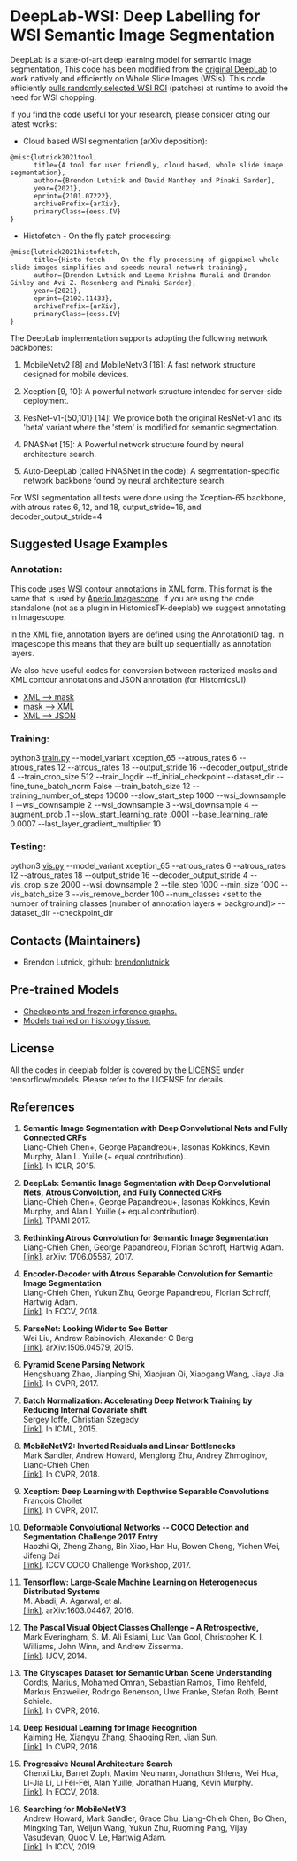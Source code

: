 # DeepLab-WSI: Deep Labelling for WSI Semantic Image Segmentation

DeepLab is a state-of-art deep learning model for semantic image segmentation,
This code has been modified from the [original DeepLab](https://github.com/tensorflow/models/tree/master/research/deeplab) to work natively and efficiently on Whole Slide Images (WSIs).
This code efficiently [pulls randomly selected WSI ROI](https://github.com/SarderLab/HistomicsTK-deeplab/blob/main/histomicstk/deeplab/input%20flowchart.pdf) (patches) at runtime to avoid the need for WSI chopping.

If you find the code useful for your research, please consider citing our latest
works:

*   Cloud based WSI segmentation (arXiv deposition):

```
@misc{lutnick2021tool,
      title={A tool for user friendly, cloud based, whole slide image segmentation},
      author={Brendon Lutnick and David Manthey and Pinaki Sarder},
      year={2021},
      eprint={2101.07222},
      archivePrefix={arXiv},
      primaryClass={eess.IV}
}
```

*   Histofetch - On the fly patch processing:

```
@misc{lutnick2021histofetch,
      title={Histo-fetch -- On-the-fly processing of gigapixel whole slide images simplifies and speeds neural network training},
      author={Brendon Lutnick and Leema Krishna Murali and Brandon Ginley and Avi Z. Rosenberg and Pinaki Sarder},
      year={2021},
      eprint={2102.11433},
      archivePrefix={arXiv},
      primaryClass={eess.IV}
}
```

The DeepLab implementation supports adopting the following network
backbones:

1.  MobileNetv2 [8] and MobileNetv3 [16]: A fast network structure designed
    for mobile devices.

2.  Xception [9, 10]: A powerful network structure intended for server-side
    deployment.

3.  ResNet-v1-{50,101} [14]: We provide both the original ResNet-v1 and its
    'beta' variant where the 'stem' is modified for semantic segmentation.

4.  PNASNet [15]: A Powerful network structure found by neural architecture
    search.

5.  Auto-DeepLab (called HNASNet in the code): A segmentation-specific network
    backbone found by neural architecture search.

For WSI segmentation all tests were done using the Xception-65 backbone, with atrous rates 6, 12, and 18, output_stride=16, and decoder_output_stride=4

## Suggested Usage Examples

### Annotation:
This code uses WSI contour annotations in XML form. This format is the same that is used by [Aperio Imagescope](https://www.leicabiosystems.com/digital-pathology/manage/aperio-imagescope/). If you are using the code standalone (not as a plugin in HistomicsTK-deeplab) we suggest annotating in Imagescope.

In the XML file, annotation layers are defined using the AnnotationID tag. In Imagescope this means that they are built up sequentially as annotation layers.

We also have useful codes for conversion between rasterized masks and XML contour annotations and JSON annotation (for HistomicsUI):
*   [XML --> mask](https://github.com/SarderLab/HistomicsTK-deeplab/blob/main/histomicstk/deeplab/utils/xml_to_mask.py)
*   [mask --> XML](https://github.com/SarderLab/HistomicsTK-deeplab/blob/main/histomicstk/deeplab/utils/mask_to_xml.py)
*   [XML --> JSON](https://github.com/SarderLab/HistomicsTK-deeplab/blob/main/histomicstk/deeplab/utils/xml_to_json.py)

### Training:
python3 [train.py](https://github.com/SarderLab/HistomicsTK-deeplab/blob/main/histomicstk/deeplab/train.py) --model_variant xception_65 --atrous_rates 6 --atrous_rates 12 --atrous_rates 18 --output_stride 16 --decoder_output_stride 4 --train_crop_size 512 --train_logdir <directory to save models> --tf_initial_checkpoint <pretrained model> --dataset_dir <directory with training data> --fine_tune_batch_norm False --train_batch_size 12 --training_number_of_steps 10000 --slow_start_step 1000 --wsi_downsample 1 --wsi_downsample 2 --wsi_downsample 3 --wsi_downsample 4 --augment_prob .1 --slow_start_learning_rate .0001 --base_learning_rate 0.0007 --last_layer_gradient_multiplier 10

### Testing:
python3 [vis.py](https://github.com/SarderLab/HistomicsTK-deeplab/blob/main/histomicstk/deeplab/vis.py) --model_variant xception_65 --atrous_rates 6 --atrous_rates 12 --atrous_rates 18 --output_stride 16 --decoder_output_stride 4 --vis_crop_size 2000 --wsi_downsample 2 --tile_step 1000 --min_size 1000 --vis_batch_size 3 --vis_remove_border 100 --num_classes <set to the number of training classes (number of annotation layers + background)> --dataset_dir <folder with WSIs> --checkpoint_dir <path to trained model>

## Contacts (Maintainers)

*   Brendon Lutnick, github: [brendonlutnick](https://github.com/brendonlutnick)

## Pre-trained Models

*   <a href='g3doc/model_zoo.md'>Checkpoints and frozen inference graphs.</a><br>
*   <a href='https://athena.ccr.buffalo.edu/#collection/5fa17ef9e8737fef305946fe'>Models trained on histology tissue.</a><br>

## License

All the codes in deeplab folder is covered by the [LICENSE](https://github.com/tensorflow/models/blob/master/LICENSE)
under tensorflow/models. Please refer to the LICENSE for details.

## References

1.  **Semantic Image Segmentation with Deep Convolutional Nets and Fully Connected CRFs**<br />
    Liang-Chieh Chen+, George Papandreou+, Iasonas Kokkinos, Kevin Murphy, Alan L. Yuille (+ equal
    contribution). <br />
    [[link]](https://arxiv.org/abs/1412.7062). In ICLR, 2015.

2.  **DeepLab: Semantic Image Segmentation with Deep Convolutional Nets,**
    **Atrous Convolution, and Fully Connected CRFs** <br />
    Liang-Chieh Chen+, George Papandreou+, Iasonas Kokkinos, Kevin Murphy, and Alan L Yuille (+ equal
    contribution). <br />
    [[link]](http://arxiv.org/abs/1606.00915). TPAMI 2017.

3.  **Rethinking Atrous Convolution for Semantic Image Segmentation**<br />
    Liang-Chieh Chen, George Papandreou, Florian Schroff, Hartwig Adam.<br />
    [[link]](http://arxiv.org/abs/1706.05587). arXiv: 1706.05587, 2017.

4.  **Encoder-Decoder with Atrous Separable Convolution for Semantic Image Segmentation**<br />
    Liang-Chieh Chen, Yukun Zhu, George Papandreou, Florian Schroff, Hartwig Adam.<br />
    [[link]](https://arxiv.org/abs/1802.02611). In ECCV, 2018.

5.  **ParseNet: Looking Wider to See Better**<br />
    Wei Liu, Andrew Rabinovich, Alexander C Berg<br />
    [[link]](https://arxiv.org/abs/1506.04579). arXiv:1506.04579, 2015.

6.  **Pyramid Scene Parsing Network**<br />
    Hengshuang Zhao, Jianping Shi, Xiaojuan Qi, Xiaogang Wang, Jiaya Jia<br />
    [[link]](https://arxiv.org/abs/1612.01105). In CVPR, 2017.

7.  **Batch Normalization: Accelerating Deep Network Training by Reducing Internal Covariate shift**<br />
    Sergey Ioffe, Christian Szegedy <br />
    [[link]](https://arxiv.org/abs/1502.03167). In ICML, 2015.

8.  **MobileNetV2: Inverted Residuals and Linear Bottlenecks**<br />
    Mark Sandler, Andrew Howard, Menglong Zhu, Andrey Zhmoginov, Liang-Chieh Chen<br />
    [[link]](https://arxiv.org/abs/1801.04381). In CVPR, 2018.

9.  **Xception: Deep Learning with Depthwise Separable Convolutions**<br />
    François Chollet<br />
    [[link]](https://arxiv.org/abs/1610.02357). In CVPR, 2017.

10. **Deformable Convolutional Networks -- COCO Detection and Segmentation Challenge 2017 Entry**<br />
    Haozhi Qi, Zheng Zhang, Bin Xiao, Han Hu, Bowen Cheng, Yichen Wei, Jifeng Dai<br />
    [[link]](http://presentations.cocodataset.org/COCO17-Detect-MSRA.pdf). ICCV COCO Challenge
    Workshop, 2017.

11. **Tensorflow: Large-Scale Machine Learning on Heterogeneous Distributed Systems**<br />
    M. Abadi, A. Agarwal, et al. <br />
    [[link]](https://arxiv.org/abs/1603.04467). arXiv:1603.04467, 2016.

12. **The Pascal Visual Object Classes Challenge – A Retrospective,** <br />
    Mark Everingham, S. M. Ali Eslami, Luc Van Gool, Christopher K. I. Williams, John
    Winn, and Andrew Zisserma. <br />
    [[link]](http://host.robots.ox.ac.uk/pascal/VOC/voc2012/). IJCV, 2014.

13. **The Cityscapes Dataset for Semantic Urban Scene Understanding**<br />
    Cordts, Marius, Mohamed Omran, Sebastian Ramos, Timo Rehfeld, Markus Enzweiler, Rodrigo Benenson, Uwe Franke, Stefan Roth, Bernt Schiele. <br />
    [[link]](https://www.cityscapes-dataset.com/). In CVPR, 2016.

14. **Deep Residual Learning for Image Recognition**<br />
    Kaiming He, Xiangyu Zhang, Shaoqing Ren, Jian Sun. <br />
    [[link]](https://arxiv.org/abs/1512.03385). In CVPR, 2016.

15. **Progressive Neural Architecture Search**<br />
    Chenxi Liu, Barret Zoph, Maxim Neumann, Jonathon Shlens, Wei Hua, Li-Jia Li, Li Fei-Fei, Alan Yuille, Jonathan Huang, Kevin Murphy. <br />
    [[link]](https://arxiv.org/abs/1712.00559). In ECCV, 2018.

16. **Searching for MobileNetV3**<br />
    Andrew Howard, Mark Sandler, Grace Chu, Liang-Chieh Chen, Bo Chen, Mingxing Tan, Weijun Wang, Yukun Zhu, Ruoming Pang, Vijay Vasudevan, Quoc V. Le, Hartwig Adam. <br />
    [[link]](https://arxiv.org/abs/1905.02244). In ICCV, 2019.
